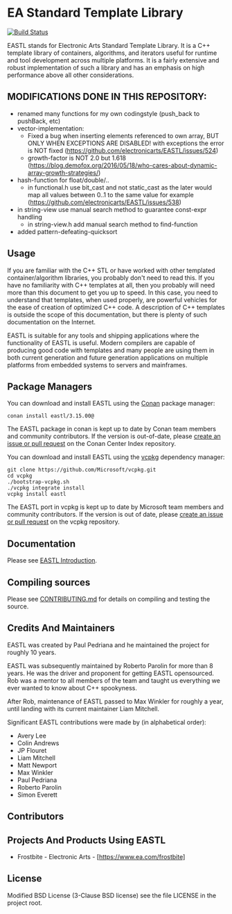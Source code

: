 # EA Standard Template Library

[![Build Status](https://travis-ci.org/electronicarts/EASTL.svg?branch=master)](https://travis-ci.org/electronicarts/EASTL)  

EASTL stands for Electronic Arts Standard Template Library. It is a C++ template library of containers, algorithms, and iterators useful for runtime and tool development across multiple platforms. It is a fairly extensive and robust implementation of such a library and has an emphasis on high performance above all other considerations.


## MODIFICATIONS DONE IN THIS REPOSITORY:
- renamed many functions for my own codingstyle (push_back to pushBack, etc)
- vector-implementation:
   - Fixed a bug when inserting elements referenced to own array, BUT ONLY WHEN EXCEPTIONS ARE DISABLED! with exceptions the error is NOT fixed
     (https://github.com/electronicarts/EASTL/issues/524)
   - growth-factor is NOT 2.0 but 1.618 (https://blog.demofox.org/2016/05/18/who-cares-about-dynamic-array-growth-strategies/)
- hash-function for float/double/..
   - in functional.h use bit_cast and not static_cast as the later would map all values between 0..1 to the same value for example (https://github.com/electronicarts/EASTL/issues/538)
- in string-view use manual search method to guarantee const-expr handling
   - in string-view.h add manual search method to find-function
- added pattern-defeating-quicksort


## Usage

If you are familiar with the C++ STL or have worked with other templated container/algorithm libraries, you probably don't need to read this. If you have no familiarity with C++ templates at all, then you probably will need more than this document to get you up to speed. In this case, you need to understand that templates, when used properly, are powerful vehicles for the ease of creation of optimized C++ code. A description of C++ templates is outside the scope of this documentation, but there is plenty of such documentation on the Internet.

EASTL is suitable for any tools and shipping applications where the functionality of EASTL is useful. Modern compilers are capable of producing good code with templates and many people are using them in both current generation and future generation applications on multiple platforms from embedded systems to servers and mainframes.

## Package Managers

You can download and install EASTL using the [Conan](https://github.com/conan-io/conan) package manager:

    conan install eastl/3.15.00@

The EASTL package in conan is kept up to date by Conan team members and community contributors. If the version is out-of-date, please [create an issue or pull request](https://github.com/conan-io/conan-center-index) on the Conan Center Index repository.


You can download and install EASTL using the [vcpkg](https://github.com/Microsoft/vcpkg) dependency manager:

    git clone https://github.com/Microsoft/vcpkg.git
    cd vcpkg
    ./bootstrap-vcpkg.sh
    ./vcpkg integrate install
    vcpkg install eastl

The EASTL port in vcpkg is kept up to date by Microsoft team members and community contributors. If the version is out of date, please [create an issue or pull request](https://github.com/Microsoft/vcpkg) on the vcpkg repository.


## Documentation

Please see [EASTL Introduction](doc/Introduction.md).


## Compiling sources

Please see [CONTRIBUTING.md](CONTRIBUTING.md) for details on compiling and testing the source.

## Credits And Maintainers

EASTL was created by Paul Pedriana and he maintained the project for roughly 10 years.

EASTL was subsequently maintained by Roberto Parolin for more than 8 years.
He was the driver and proponent for getting EASTL opensourced.
Rob was a mentor to all members of the team and taught us everything we ever wanted to know about C++ spookyness.

After Rob, maintenance of EASTL passed to Max Winkler for roughly a year, until landing with its current maintainer Liam Mitchell.

Significant EASTL contributions were made by (in alphabetical order):

* Avery Lee
* Colin Andrews
* JP Flouret
* Liam Mitchell
* Matt Newport
* Max Winkler
* Paul Pedriana
* Roberto Parolin
* Simon Everett

## Contributors

## Projects And Products Using EASTL

* Frostbite - Electronic Arts - [https://www.ea.com/frostbite]

## License

Modified BSD License (3-Clause BSD license) see the file LICENSE in the project root.
